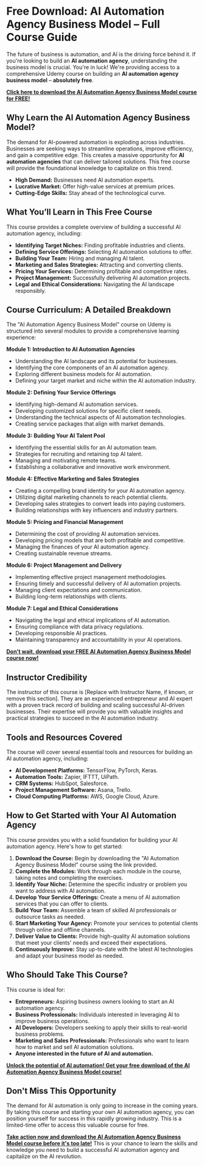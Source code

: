 # Free Download: AI Automation Agency Business Model – Full Course Guide

The future of business is automation, and AI is the driving force behind it. If you're looking to build an **AI automation agency**, understanding the business model is crucial. You're in luck! We're providing access to a comprehensive Udemy course on building an **AI automation agency business model** – **absolutely free**.

[**Click here to download the AI Automation Agency Business Model course for FREE!**](https://udemywork.com/ai-automation-agency-business-model)

## Why Learn the AI Automation Agency Business Model?

The demand for AI-powered automation is exploding across industries. Businesses are seeking ways to streamline operations, improve efficiency, and gain a competitive edge. This creates a massive opportunity for **AI automation agencies** that can deliver tailored solutions. This free course will provide the foundational knowledge to capitalize on this trend.

*   **High Demand:** Businesses need AI automation experts.
*   **Lucrative Market:** Offer high-value services at premium prices.
*   **Cutting-Edge Skills:** Stay ahead of the technological curve.

## What You’ll Learn in This Free Course

This course provides a complete overview of building a successful AI automation agency, including:

*   **Identifying Target Niches:** Finding profitable industries and clients.
*   **Defining Service Offerings:** Selecting AI automation solutions to offer.
*   **Building Your Team:** Hiring and managing AI talent.
*   **Marketing and Sales Strategies:** Attracting and converting clients.
*   **Pricing Your Services:** Determining profitable and competitive rates.
*   **Project Management:** Successfully delivering AI automation projects.
*   **Legal and Ethical Considerations:** Navigating the AI landscape responsibly.

## Course Curriculum: A Detailed Breakdown

The "AI Automation Agency Business Model" course on Udemy is structured into several modules to provide a comprehensive learning experience:

**Module 1: Introduction to AI Automation Agencies**

*   Understanding the AI landscape and its potential for businesses.
*   Identifying the core components of an AI automation agency.
*   Exploring different business models for AI automation.
*   Defining your target market and niche within the AI automation industry.

**Module 2: Defining Your Service Offerings**

*   Identifying high-demand AI automation services.
*   Developing customized solutions for specific client needs.
*   Understanding the technical aspects of AI automation technologies.
*   Creating service packages that align with market demands.

**Module 3: Building Your AI Talent Pool**

*   Identifying the essential skills for an AI automation team.
*   Strategies for recruiting and retaining top AI talent.
*   Managing and motivating remote teams.
*   Establishing a collaborative and innovative work environment.

**Module 4: Effective Marketing and Sales Strategies**

*   Creating a compelling brand identity for your AI automation agency.
*   Utilizing digital marketing channels to reach potential clients.
*   Developing sales strategies to convert leads into paying customers.
*   Building relationships with key influencers and industry partners.

**Module 5: Pricing and Financial Management**

*   Determining the cost of providing AI automation services.
*   Developing pricing models that are both profitable and competitive.
*   Managing the finances of your AI automation agency.
*   Creating sustainable revenue streams.

**Module 6: Project Management and Delivery**

*   Implementing effective project management methodologies.
*   Ensuring timely and successful delivery of AI automation projects.
*   Managing client expectations and communication.
*   Building long-term relationships with clients.

**Module 7: Legal and Ethical Considerations**

*   Navigating the legal and ethical implications of AI automation.
*   Ensuring compliance with data privacy regulations.
*   Developing responsible AI practices.
*   Maintaining transparency and accountability in your AI operations.

[**Don't wait, download your FREE AI Automation Agency Business Model course now!**](https://udemywork.com/ai-automation-agency-business-model)

## Instructor Credibility

The instructor of this course is [Replace with Instructor Name, if known, or remove this section]. They are an experienced entrepreneur and AI expert with a proven track record of building and scaling successful AI-driven businesses. Their expertise will provide you with valuable insights and practical strategies to succeed in the AI automation industry.

## Tools and Resources Covered

The course will cover several essential tools and resources for building an AI automation agency, including:

*   **AI Development Platforms:** TensorFlow, PyTorch, Keras.
*   **Automation Tools:** Zapier, IFTTT, UiPath.
*   **CRM Systems:** HubSpot, Salesforce.
*   **Project Management Software:** Asana, Trello.
*   **Cloud Computing Platforms:** AWS, Google Cloud, Azure.

## How to Get Started with Your AI Automation Agency

This course provides you with a solid foundation for building your AI automation agency. Here's how to get started:

1.  **Download the Course:** Begin by downloading the "AI Automation Agency Business Model" course using the link provided.
2.  **Complete the Modules:** Work through each module in the course, taking notes and completing the exercises.
3.  **Identify Your Niche:** Determine the specific industry or problem you want to address with AI automation.
4.  **Develop Your Service Offerings:** Create a menu of AI automation services that you can offer to clients.
5.  **Build Your Team:** Assemble a team of skilled AI professionals or outsource tasks as needed.
6.  **Start Marketing Your Agency:** Promote your services to potential clients through online and offline channels.
7.  **Deliver Value to Clients:** Provide high-quality AI automation solutions that meet your clients' needs and exceed their expectations.
8.  **Continuously Improve:** Stay up-to-date with the latest AI technologies and adapt your business model as needed.

## Who Should Take This Course?

This course is ideal for:

*   **Entrepreneurs:** Aspiring business owners looking to start an AI automation agency.
*   **Business Professionals:** Individuals interested in leveraging AI to improve business operations.
*   **AI Developers:** Developers seeking to apply their skills to real-world business problems.
*   **Marketing and Sales Professionals:** Professionals who want to learn how to market and sell AI automation solutions.
*   **Anyone interested in the future of AI and automation.**

[**Unlock the potential of AI automation! Get your free download of the AI Automation Agency Business Model course!**](https://udemywork.com/ai-automation-agency-business-model)

## Don't Miss This Opportunity

The demand for AI automation is only going to increase in the coming years. By taking this course and starting your own AI automation agency, you can position yourself for success in this rapidly growing industry. This is a limited-time offer to access this valuable course for free.

**[Take action now and download the AI Automation Agency Business Model course before it's too late!](https://udemywork.com/ai-automation-agency-business-model)** This is your chance to learn the skills and knowledge you need to build a successful AI automation agency and capitalize on the AI revolution.

